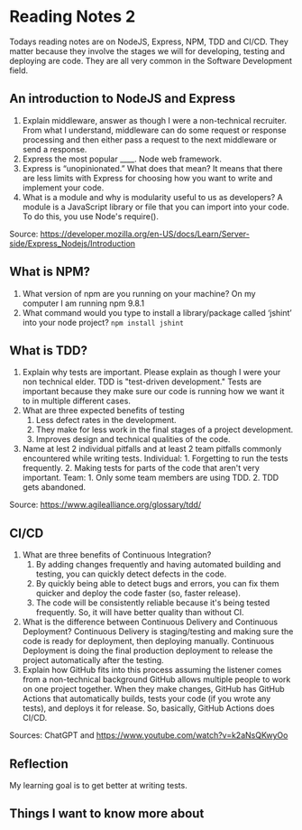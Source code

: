 # Reading Notes 2

Todays reading notes are on NodeJS, Express, NPM, TDD and CI/CD. They matter because they involve the stages we will for developing, testing and deploying are code. They are all very common in the Software Development field.

## An introduction to NodeJS and Express

1. Explain middleware, answer as though I were a non-technical recruiter.
    From what I understand, middleware can do some request or response processing and then either pass a request to the next middleware or send a response.
2. Express the most popular ____.
    Node web framework.
3. Express is “unopinionated.” What does that mean?
    It means that there are less limits with Express for choosing how you want to write and implement your code.
4. What is a module and why is modularity useful to us as developers?
  A module is a JavaScript library or file that you can import into your code. To do this, you use Node's require().

Source: <https://developer.mozilla.org/en-US/docs/Learn/Server-side/Express_Nodejs/Introduction>

## What is NPM?

1. What version of npm are you running on your machine?
    On my computer I am running npm 9.8.1
2. What command would you type to install a library/package called ‘jshint’ into your node project?
    `npm install jshint`

## What is TDD?

1. Explain why tests are important. Please explain as though I were your non technical elder.
    TDD is "test-driven development." Tests are important because they make sure our code is running how we want it to in multiple different cases.
2. What are three expected benefits of testing
    1. Less defect rates in the development.
    2. They make for less work in the final stages of a project development.
    3. Improves design and technical qualities of the code.
3. Name at lest 2 individual pitfalls and at least 2 team pitfalls commonly encountered while writing tests.
    Individual:
        1. Forgetting to run the tests frequently.
        2. Making tests for parts of the code that aren't very important.
    Team:
        1. Only some team members are using TDD.
        2. TDD gets abandoned.

Source: <https://www.agilealliance.org/glossary/tdd/>

## CI/CD

1. What are three benefits of Continuous Integration?
    1. By adding changes frequently and having automated building and testing, you can quickly detect defects in the code.
    2. By quickly being able to detect bugs and errors, you can fix them quicker and deploy the code faster (so, faster release).
    3. The code will be consistently reliable because it's being tested frequently. So, it will have better quality than without CI.
2. What is the difference between Continuous Delivery and Continuous Deployment?
    Continuous Delivery is staging/testing and making sure the code is ready for deployment, then deploying manually. Continuous Deployment is doing the final production deployment to release the project automatically after the testing.
3. Explain how GitHub fits into this process assuming the listener comes from a non-technical background
    GitHub allows multiple people to work on one project together. When they make changes, GitHub has GitHub Actions that automatically builds, tests your code (if you wrote any tests), and deploys it for release. So, basically, GitHub Actions does CI/CD.

Sources: ChatGPT and <https://www.youtube.com/watch?v=k2aNsQKwyOo>

## Reflection

My learning goal is to get better at writing tests.

## Things I want to know more about
